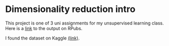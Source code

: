 # Dimensionality reduction intro
This project is one of 3 uni assignments for my unsupervised learning class. Here is a [link](https://rpubs.com/mwzniak/1144234) to the output on RPubs.

I found the dataset on Kaggle [(link)](https://www.kaggle.com/datasets/rakkesharv/fast-food-joint-nutrition-values-dataset).
